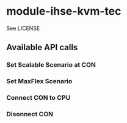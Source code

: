 # module-ihse-kvm-tec
See  LICENSE

## Available API calls

### Set Scalable Scenario at CON

### Set MaxFlex Scenario

### Connect CON to CPU

### Disonnect CON
